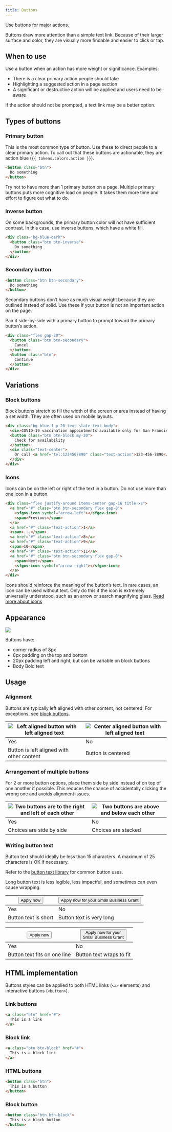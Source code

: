 ```yaml
---
title: Buttons
---
```

Use buttons for major actions.

Buttons draw more attention than a simple text link. Because of their larger surface and color, they are visually more findable and easier to click or tap.

## When to use
Use a button when an action has more weight or significance. Examples:
* There is a clear primary action people should take
* Highlighting a suggested action in a page section
* A significant or destructive action will be applied and users need to be aware

If the action should not be prompted, a text link may be a better option.


## Types of buttons


### Primary button

This is the most common type of button. Use these to direct people to a clear primary action. To call out that these buttons are actionable, they are action blue (`{{ tokens.colors.action }}`).

```html
<button class="btn">
  Do something
</button>
```

Try not to have more than 1 primary button on a page. Multiple primary buttons puts more cognitive load on people. It takes them more time and effort to figure out what to do.

### Inverse button

On some backgrounds, the primary button color will not have sufficient contrast. In this case, use inverse buttons, which have a white fill.

```html wrapper_class="bg-blue-dark p-20"
<div class="bg-blue-dark">
  <button class="btn btn-inverse">
    Do something
  </button>
</div>
```

### Secondary button

```html
<button class="btn btn-secondary">
  Do something
</button>
```

Secondary buttons don’t have as much visual weight because they are outlined instead of solid. Use these if your button is not an important action on the page. 

Pair it side-by-side with a primary button to prompt toward the primary button’s action.

```html id="buttons-side-by-side"
<div class="flex gap-20">
  <button class="btn btn-secondary">
    Cancel
  </button>
  <button class="btn">
    Continue
  </button>
</div>
```


## Variations


### Block buttons

Block buttons stretch to fill the width of the screen or area instead of having a set width. They are often used on mobile layouts.

```html
<div class="bg-blue-1 p-20 text-slate text-body">
  <div>COVID-19 vaccination appointments available only for San Francisco Health Network patients.</div>
  <button class="btn btn-block my-20">
    Check for availability
  </button>
  <div class="text-center">
    Or call <a href="tel:1234567890" class="text-action">123-456-7890</a>
  </div>
</div>
```

### Icons

Icons can be on the left or right of the text in a button. Do not use more than one icon in a button.

```html
<div class="flex justify-around items-center gap-16 title-xs">
  <a href="#" class="btn btn-secondary flex gap-8">
    <sfgov-icon symbol="arrow-left"></sfgov-icon>
    <span>Previous</span>
  </a>
  <a href="#" class="text-action">1</a>
  <span>...</span>
  <a href="#" class="text-action">8</a>
  <a href="#" class="text-action">9</a>
  <span>10</span>
  <a href="#" class="text-action">11</a>
  <a href="#" class="btn btn-secondary flex gap-8">
    <span>Next</span>
    <sfgov-icon symbol="arrow-right"></sfgov-icon>
  </a>
</div>
```

Icons should reinforce the meaning of the button’s text. In rare cases, an icon can be used without text. Only do this if the icon is extremely universally understood, such as an arrow or search magnifying glass. [Read more about icons](/foundations/icons/)


## Appearance

<img src="/static/images/button-specs.png" class="w-full">

Buttons have:
* corner radius of 8px
* 8px padding on the top and bottom
* 20px padding left and right, but can be variable on block buttons
* Body Bold text


## Usage

### Alignment

Buttons are typically left aligned with other content, not centered. For exceptions, see <a href="#block-buttons">block buttons</a>.

| <img class="w-1/1" alt="Left aligned button with left aligned text" src="/static/images/alignment-correct.png"> | <img class="w-1/1" alt="Center aligned button with left aligned text" src="/static/images/alignment-incorrect.png"> |
| ----------- | ----------- |
| Yes      | No       |
| Button is left aligned with other content | Button is centered |

### Arrangement of multiple buttons
For 2 or more button options, place them side by side instead of on top of one another if possible. This reduces the chance of accidentally clicking the wrong one and avoids alignment issues.

| <img class="w-1/1" alt="Two buttons are to the right and left of each other" src="/static/images/side-by-side-example.png"> | <img class="w-1/1" alt="Two buttons are above and below each other" src="/static/images/side-by-side-incorrect.png"> |
| ----------- | ----------- |
| Yes      | No       |
| Choices are side by side| Choices are stacked |


### Writing button text

Button text should ideally be less than 15 characters. A maximum of 25 characters is OK if necessary. 

Refer to the [button text library](https://sfgovdt.jira.com/wiki/spaces/SFGOV/pages/3221651460/Button+text+library) for common button uses. 

Long button text is less legible, less impactful, and sometimes can even cause wrapping.

| <button class="btn mb-48">Apply now</button> | <button class="btn mb-48">Apply now for your Small Business Grant</button> |
| ----------- | ----------- |
| Yes      | No       |
| Button text is short | Button text is very long |

| <button class="btn mb-20">Apply now</button> | <button class="btn mb-20">Apply now for your<br>Small Business Grant</button> |
| ----------- | ----------- |
| Yes      | No       |
| Button text fits on one line | Button text wraps to fit |

## HTML implementation

Buttons styles can be applied to both HTML links (`<a>` elements) and interactive buttons (`<button>`).

### Link buttons
```html
<a class="btn" href="#">
  This is a link
</a>
```
### Block link
```html
<a class="btn btn-block" href="#">
  This is a block link
</a>
```

### HTML buttons
```html
<button class="btn">
  This is a button
</button>
```
### Block button
```html
<button class="btn btn-block">
  This is a block button
</button>
```
